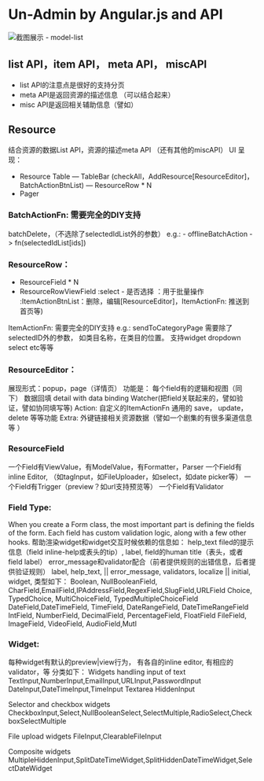 # Un-Admin by Angular.js and API

![截图展示 - model-list](http://img.wdjimg.com/uni-admin/QQ20140329-5.png)

## list API，item API， meta API， miscAPI

 - list API的注意点是很好的支持分页
 - meta API是返回资源的描述信息 （可以结合起来）
 - misc API是返回相关辅助信息（譬如）

## Resource
结合资源的数据List API，资源的描述meta API （还有其他的miscAPI）
UI 呈现：
- Resource Table
— TableBar (checkAll，AddResource[ResourceEditor]，BatchActionBtnList)
— ResourceRow * N
- Pager

### BatchActionFn: 需要完全的DIY支持
batchDelete，（不选除了selectedIdList外的参数）
e.g.: - offlineBatchAction -> fn(selectedIdList[ids]) 

### ResourceRow：
- ResourceField * N
- ResourceRowViewField
:select - 是否选择 ：用于批量操作
:ItemActionBtnList：删除，编辑[ResourceEditor]，ItemActionFn: 推送到首页等)


ItemActionFn: 需要完全的DIY支持
e.g.: sendToCategoryPage  需要除了selectedID外的参数， 如类目名称，在类目的位置。 支持widget dropdown select etc等等

### ResourceEditor：
展现形式：popup，page（详情页）
功能是： 
每个field有的逻辑和视图（同下）
数据回填 detail with data binding
Watcher(把field关联起来的，譬如验证，譬如协同填写等)
Action: 
自定义的ItemActionFn 
通用的 save， update，delete 等等功能
Extra:
外键链接相关资源数据（譬如一个剧集的有很多渠道信息等 ）


### ResourceField
一个Field有ViewValue，有ModelValue，有Formatter，Parser
一个Field有inline Editor, （如tagInput，如FileUploader，如select，如date picker等）
一个Field有Trigger（preview？如url支持预览等）
一个Field有Validator

### Field Type:
When you create a Form class, the most important part is defining the fields of the form. Each field has custom validation logic, along with a few other hooks. 帮助渲染widget和widget交互时候依赖的信息如：
help_text filed的提示信息（field inline-help或表头的tip）, label, field的human title（表头，或者field label）
error_message和validator配合（前者提供规则的出错信息，后者提供验证规则）
label, help_text, || error_message, validators, localize || initial, widget, 
类型如下：
Boolean, NullBooleanField, 
CharField,EmailField,IPAddressField,RegexField,SlugField,URLField
Choice, TypedChoice, MultiChoiceField, TypedMultipleChoiceField
DateField,DateTimeField, TimeField, DateRangeField, DateTimeRangeField
IntField, NumberField, DecimalField, PercentageField, FloatField
FileField, ImageField, VideoField, AudioField,Mutl<Type>


### Widget: 
每种widget有默认的preview|view行为， 有各自的inline editor, 有相应的validator，等
分类如下：
Widgets handling input of text
TextInput,NumberInput,EmailInput,URLInput,PasswordInput
DateInput,DateTimeInput,TimeInput
Textarea
HiddenInput

Selector and checkbox widgets
CheckboxInput,Select,NullBooleanSelect,SelectMultiple,RadioSelect,CheckboxSelectMultiple

File upload widgets
FileInput,ClearableFileInput

Composite widgets
MultipleHiddenInput,SplitDateTimeWidget,SplitHiddenDateTimeWidget,SelectDateWidget
